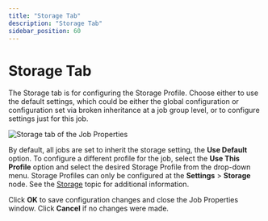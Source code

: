 ```yaml
---
title: "Storage Tab"
description: "Storage Tab"
sidebar_position: 60
---
```


# Storage Tab

The Storage tab is for configuring the Storage Profile. Choose either to use the default settings,
which could be either the global configuration or configuration set via broken inheritance at a job
group level, or to configure settings just for this job.

![Storage tab of the Job Properties](/images/accessanalyzer/11.6/admin/jobs/job/properties/storage.webp)

By default, all jobs are set to inherit the storage setting, the **Use Default** option. To
configure a different profile for the job, select the **Use This Profile** option and select the
desired Storage Profile from the drop-down menu. Storage Profiles can only be configured at the
**Settings** > **Storage** node. See the
[Storage](/docs/accessanalyzer/11.6/admin/settings/storage/overview.md)
topic for additional information.

Click **OK** to save configuration changes and close the Job Properties window. Click **Cancel** if
no changes were made.
